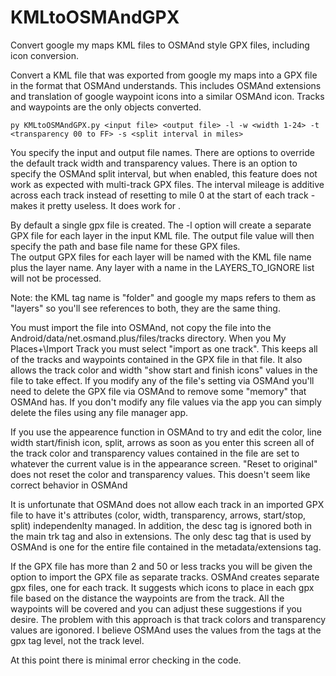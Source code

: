 # KMLtoOSMAndGPX
Convert google my maps KML files to OSMAnd style GPX files, including icon conversion.

Convert a KML file that was exported from google my maps into a GPX file in the 
format that OSMAnd understands.  This includes OSMAnd extensions and translation of
google waypoint icons into a similar OSMAnd icon.  Tracks and waypoints are the only
objects converted.
```
py KMLtoOSMAndGPX.py <input file> <output file> -l -w <width 1-24> -t <transparency 00 to FF> -s <split interval in miles>
```
You specify the input and output file names.
There are options to override the default track width and transparency values.
There is an option to specify the OSMAnd split interval, but when enabled, this feature
does not work as expected with multi-track GPX files. The interval mileage is additive 
across each track instead of resetting to mile 0 at the start of each track - makes it
pretty useless.  It does work for .

By default a single gpx file is created.  The -l option will create a separate GPX file
for each layer in the input KML file.  The output file value will then specify the path 
and base file name for these GPX files.  
The output GPX files for each layer will be named with the KML file name plus the layer name.
Any layer with a name in the LAYERS_TO_IGNORE list will not be processed.

Note: the KML tag name is "folder" and google my maps refers to them as "layers" so you'll see
references to both, they are the same thing.

You must import the file into OSMAnd, not copy the file into the Android/data/net.osmand.plus/files/tracks
directory.  When you My Places\+\Import Track you must select "import as one track".
This keeps all of the tracks and waypoints contained in the GPX file in that file. 
It also allows the track color and width "show start and finish icons" values in the file
to take effect.  If you modify any of the file's setting via OSMAnd you'll need to delete the
GPX file via OSMAnd to remove some "memory" that OSMAnd has.  If you don't modify any
file values via the app you can simply delete the files using any file manager app.

If you use the appearence function in OSMAnd to try and edit the color, line width
start/finish icon, split, arrows as soon as you enter this screen all of the track
color and transparency values contained in the file are set to whatever the current value is
in the appearance screen.  "Reset to original" does not reset the color and 
transparency values.  This doesn't seem like correct behavior in OSMAnd

It is unfortunate that OSMAnd does not allow each track in an imported GPX file to
have it's attributes (color, width, transparency, arrows, start/stop, split)
independenlty managed.  In addition, the desc tag is ignored both in the main trk
tag and also in extensions.  The only desc tag that is used by OSMAnd is one for the entire
file contained in the metadata/extensions tag.

If the GPX file has more than 2 and 50 or less tracks you will be given the option to
import the GPX file as separate tracks. OSMAnd creates separate gpx files, one
for each track.  It suggests which icons to place in each gpx file based on the distance
the waypoints are from the track.  All the waypoints will be covered and you can adjust
these suggestions if you desire.  The problem with this approach is that track colors
and transparency values are igonored.  I believe OSMAnd uses the values from the <extensions>
tags at the gpx tag level, not the track level.

At this point there is minimal error checking in the code.
